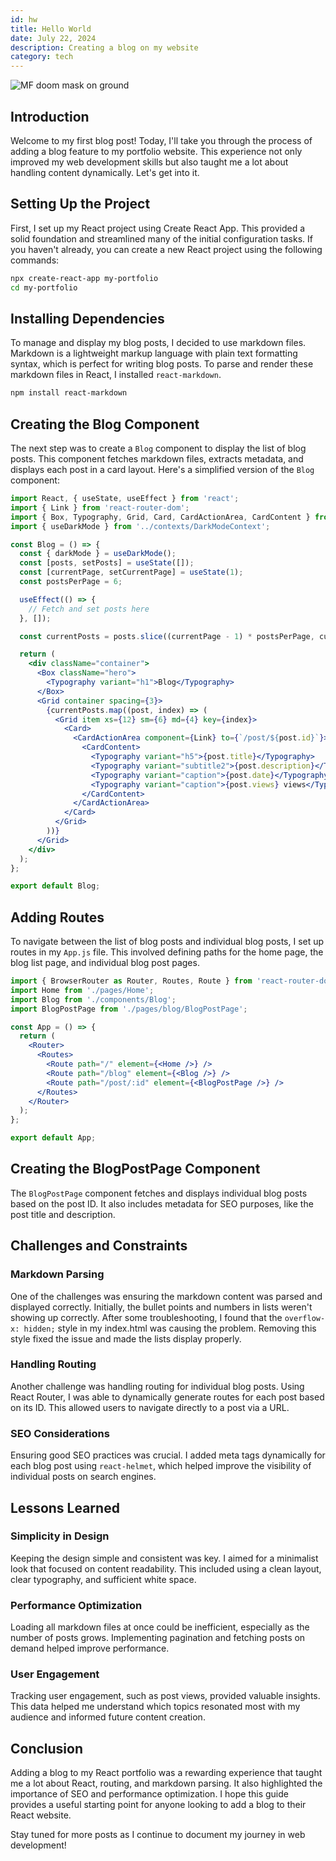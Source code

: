 ```yaml
---
id: hw
title: Hello World
date: July 22, 2024
description: Creating a blog on my website
category: tech
---
```

![MF doom mask on ground](https://images.unsplash.com/photo-1594553950475-0a69e5252577?w=850&h=500&fit=crop&q=80)

## Introduction

Welcome to my first blog post! Today, I'll take you through the process of adding a blog feature to my portfolio website. This experience not only improved my web development skills but also taught me a lot about handling content dynamically. Let's get into it.

## Setting Up the Project

First, I set up my React project using Create React App. This provided a solid foundation and streamlined many of the initial configuration tasks. If you haven't already, you can create a new React project using the following commands:

```bash
npx create-react-app my-portfolio
cd my-portfolio
```

## Installing Dependencies

To manage and display my blog posts, I decided to use markdown files. Markdown is a lightweight markup language with plain text formatting syntax, which is perfect for writing blog posts. To parse and render these markdown files in React, I installed `react-markdown`.

```bash
npm install react-markdown
```

## Creating the Blog Component

The next step was to create a `Blog` component to display the list of blog posts. This component fetches markdown files, extracts metadata, and displays each post in a card layout. Here's a simplified version of the `Blog` component:

```jsx
import React, { useState, useEffect } from 'react';
import { Link } from 'react-router-dom';
import { Box, Typography, Grid, Card, CardActionArea, CardContent } from '@mui/material';
import { useDarkMode } from '../contexts/DarkModeContext';

const Blog = () => {
  const { darkMode } = useDarkMode();
  const [posts, setPosts] = useState([]);
  const [currentPage, setCurrentPage] = useState(1);
  const postsPerPage = 6;

  useEffect(() => {
    // Fetch and set posts here
  }, []);

  const currentPosts = posts.slice((currentPage - 1) * postsPerPage, currentPage * postsPerPage);

  return (
    <div className="container">
      <Box className="hero">
        <Typography variant="h1">Blog</Typography>
      </Box>
      <Grid container spacing={3}>
        {currentPosts.map((post, index) => (
          <Grid item xs={12} sm={6} md={4} key={index}>
            <Card>
              <CardActionArea component={Link} to={`/post/${post.id}`}>
                <CardContent>
                  <Typography variant="h5">{post.title}</Typography>
                  <Typography variant="subtitle2">{post.description}</Typography>
                  <Typography variant="caption">{post.date}</Typography>
                  <Typography variant="caption">{post.views} views</Typography>
                </CardContent>
              </CardActionArea>
            </Card>
          </Grid>
        ))}
      </Grid>
    </div>
  );
};

export default Blog;
```

## Adding Routes

To navigate between the list of blog posts and individual blog posts, I set up routes in my `App.js` file. This involved defining paths for the home page, the blog list page, and individual blog post pages.

```jsx
import { BrowserRouter as Router, Routes, Route } from 'react-router-dom';
import Home from './pages/Home';
import Blog from './components/Blog';
import BlogPostPage from './pages/blog/BlogPostPage';

const App = () => {
  return (
    <Router>
      <Routes>
        <Route path="/" element={<Home />} />
        <Route path="/blog" element={<Blog />} />
        <Route path="/post/:id" element={<BlogPostPage />} />
      </Routes>
    </Router>
  );
};

export default App;
```

## Creating the BlogPostPage Component

The `BlogPostPage` component fetches and displays individual blog posts based on the post ID. It also includes metadata for SEO purposes, like the post title and description.

## Challenges and Constraints

### Markdown Parsing

One of the challenges was ensuring the markdown content was parsed and displayed correctly. Initially, the bullet points and numbers in lists weren't showing up correctly. After some troubleshooting, I found that the `overflow-x: hidden;` style in my index.html was causing the problem. Removing this style fixed the issue and made the lists display properly.

### Handling Routing

Another challenge was handling routing for individual blog posts. Using React Router, I was able to dynamically generate routes for each post based on its ID. This allowed users to navigate directly to a post via a URL.

### SEO Considerations

Ensuring good SEO practices was crucial. I added meta tags dynamically for each blog post using `react-helmet`, which helped improve the visibility of individual posts on search engines.

## Lessons Learned

### Simplicity in Design

Keeping the design simple and consistent was key. I aimed for a minimalist look that focused on content readability. This included using a clean layout, clear typography, and sufficient white space.

### Performance Optimization

Loading all markdown files at once could be inefficient, especially as the number of posts grows. Implementing pagination and fetching posts on demand helped improve performance.

### User Engagement

Tracking user engagement, such as post views, provided valuable insights. This data helped me understand which topics resonated most with my audience and informed future content creation.

## Conclusion

Adding a blog to my React portfolio was a rewarding experience that taught me a lot about React, routing, and markdown parsing. It also highlighted the importance of SEO and performance optimization. I hope this guide provides a useful starting point for anyone looking to add a blog to their React website.

Stay tuned for more posts as I continue to document my journey in web development!

